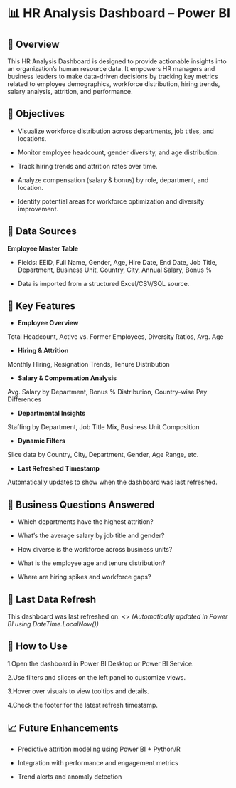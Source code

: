 # 📊 HR Analysis Dashboard – Power BI
## 📝 Overview
This HR Analysis Dashboard is designed to provide actionable insights into an organization’s human resource data. It empowers HR managers and business leaders to make data-driven decisions by tracking key metrics related to employee demographics, workforce distribution, hiring trends, salary analysis, attrition, and performance.

## 🎯 Objectives
- Visualize workforce distribution across departments, job titles, and locations.

- Monitor employee headcount, gender diversity, and age distribution.

- Track hiring trends and attrition rates over time.

- Analyze compensation (salary & bonus) by role, department, and location.

- Identify potential areas for workforce optimization and diversity improvement.

## 📁 Data Sources
**Employee Master Table**
- Fields: EEID, Full Name, Gender, Age, Hire Date, End Date, Job Title, Department, Business Unit, Country, City, Annual Salary, Bonus %

- Data is imported from a structured Excel/CSV/SQL source.

## 📌 Key Features
- **Employee Overview**

Total Headcount, Active vs. Former Employees, Diversity Ratios, Avg. Age

- **Hiring & Attrition**

Monthly Hiring, Resignation Trends, Tenure Distribution

- **Salary & Compensation Analysis**

Avg. Salary by Department, Bonus % Distribution, Country-wise Pay Differences

- **Departmental Insights**

Staffing by Department, Job Title Mix, Business Unit Composition

- **Dynamic Filters**

Slice data by Country, City, Department, Gender, Age Range, etc.

- **Last Refreshed Timestamp**

Automatically updates to show when the dashboard was last refreshed.

## 🧠 Business Questions Answered
- Which departments have the highest attrition?

- What’s the average salary by job title and gender?

- How diverse is the workforce across business units?

- What is the employee age and tenure distribution?

- Where are hiring spikes and workforce gaps?

## 📅 Last Data Refresh
This dashboard was last refreshed on: <<Last Refresh Date>>
*(Automatically updated in Power BI using DateTime.LocalNow())*

## 📌 How to Use
1.Open the dashboard in Power BI Desktop or Power BI Service.

2.Use filters and slicers on the left panel to customize views.

3.Hover over visuals to view tooltips and details.

4.Check the footer for the latest refresh timestamp.


## 📈 Future Enhancements
- Predictive attrition modeling using Power BI + Python/R

- Integration with performance and engagement metrics

- Trend alerts and anomaly detection

